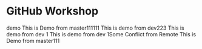 # GitHub Workshop
demo
This is Demo from master111111
This is demo from dev223
This is demo from dev 1
This is demo from dev 1Some Conflict from Remote
This is Demo from master111

